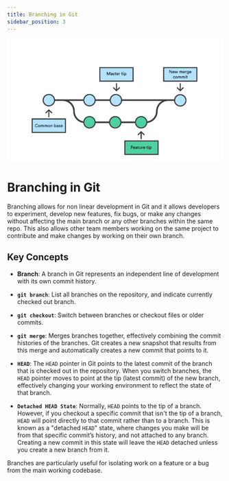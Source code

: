 ```yaml
---
title: Branching in Git 
sidebar_position: 3
---
```

![branching-img](/static/img/branch.png)
# Branching in Git 

Branching allows for non linear development in Git and it allows developers to experiment, develop new features, fix bugs, or make any changes without affecting the main branch or any other branches within the same repo. This also allows other team members working on the same project to contribute and make changes by working on their own branch.

## Key Concepts

- **Branch**: A branch in Git represents an independent line of development with its own commit history.

- **`git branch`**: List all branches on the repository, and indicate currently checked out branch.
- **`git checkout`**: Switch between branches or checkout files or older commits.
- **`git merge`**: Merges branches together, effectively combining the commit histories of the branches. Git creates a new snapshot that results from this merge and automatically creates a new commit that points to it.
- **`HEAD`**: The `HEAD` pointer in Git points to the latest commit of the branch that is checked out in the repository. When you switch branches, the `HEAD` pointer moves to point at the tip (latest commit) of the new branch, effectively changing your working environment to reflect the state of that branch. 
- **`Detached HEAD State`**: Normally, `HEAD` points to the tip of a branch. However, if you checkout a specific commit that isn't the tip of a branch, `HEAD` will point directly to that commit rather than to a branch. This is known as a "detached `HEAD`" state, where changes you make will be from that specific commit’s history, and not attached to any branch. Creating a new commit in this state will leave the `HEAD` detached unless you create a new branch from it.

Branches are particularly useful for isolating work on a feature or a bug from the main working codebase.


